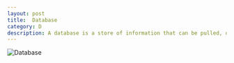 ```yaml
---
layout: post
title:  Database
category: D
description: A database is a store of information that can be pulled, queried, and accessed for use in data science application.  The three main types are relational databases, document oriented storage, and "NewSQL" architecture.  
---
```


![Database](https://cdn.pixabay.com/photo/2017/01/05/11/57/database-1954920_960_720.jpg)

